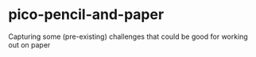 # pico-pencil-and-paper
Capturing some (pre-existing) challenges that could be good for working out on paper
